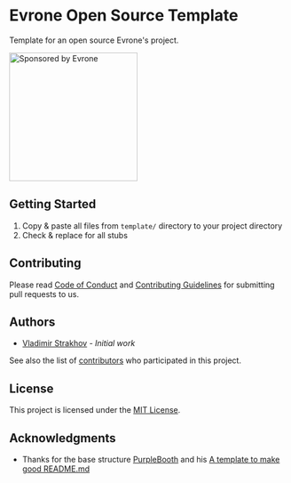# Evrone Open Source Template

Template for an open source Evrone's project.  

<a href="https://evrone.com/?utm_source=github.com">
  <img src="https://evrone.com/logo/evrone-sponsored-logo.png"
       alt="Sponsored by Evrone" width="231">
</a>

## Getting Started

1. Copy & paste all files from `template/` directory to your project directory
2. Check & replace for all stubs 

## Contributing

Please read [Code of Conduct](CODE-OF-CONDUCT.md) and [Contributing Guidelines](CONTRIBUTING.md) for submitting pull requests to us.

## Authors

* [Vladimir Strakhov](https://github.com/rimidl) - *Initial work*

See also the list of [contributors](https://github.com/evrone/evrone_open_source_template/contributors) who participated in this project.

## License

This project is licensed under the [MIT License](LICENSE).

## Acknowledgments

* Thanks for the base structure [PurpleBooth](https://github.com/PurpleBooth) and his [A template to make good README.md](https://gist.github.com/PurpleBooth/109311bb0361f32d87a2)
